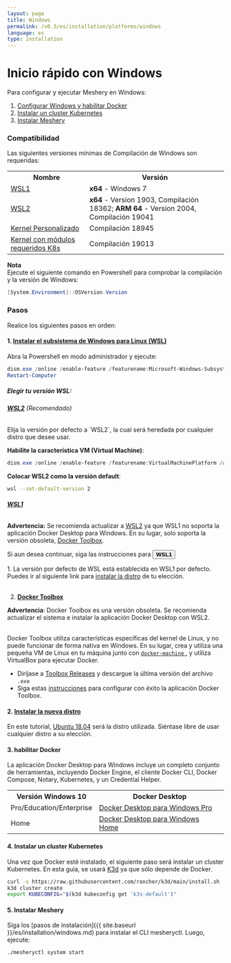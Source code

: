 ```yaml
---
layout: page
title: Windows
permalink: /v0.3/es/installation/platforms/windows
language: es
type: installation
---
```


# **Inicio rápido con Windows**

Para configurar y ejecutar Meshery en Windows:

1. <a href="#step1">Configurar Windows y habilitar Docker </a>
2. <a href="#step4">Instalar un cluster Kubernetes</a>
3. <a href="#step5">Instalar Meshery</a>

### **Compatibilidad**

Las siguientes versiones mínimas de Compilación de Windows son requeridas:

<table id="compatibility-table">
  <tr>
    <th id="model">Nombre</th>
    <th id="model">Versión</th>
  </tr>
  <tr>
    <td><a href="#wsl1">WSL1</a></td>
    <td><b>x64</b> - Windows 7 </td>
  </tr>
  <tr>
    <td><a href="#wsl2">WSL2</a></td>
    <td><b>x64</b> - Version 1903, Compilación 18362; <b>ARM 64</b> - Version 2004, Compilación 19041</td>
  </tr>
  <tr>
    <td><a href="https://docs.microsoft.com/en-us/windows/wsl/release-notes#build-18945">Kernel Personalizado</a></td>
    <td>Compilación 18945</td>
  </tr>
  <tr>
    <td><a href="https://docs.microsoft.com/en-us/windows/wsl/release-notes#build-19013">Kernel con módulos requeridos K8s</a></td>
    <td>Compilación 19013</td>
  </tr>
</table>

**Nota**
<br />Ejecute el siguiente comando en Powershell para comprobar la compilación y la versión de Windows:

```powershell
[System.Environment]::OSVersion.Version
```

### **Pasos**

Realice los siguientes pasos en orden:

#### 1. <a name="step1" href="https://docs.microsoft.com/en-us/windows/wsl/install-win10"><b>Instalar el subsistema de Windows para Linux (WSL)</b></a>

Abra la Powershell en modo administrador y ejecute:

```powershell
dism.exe /online /enable-feature /featurename:Microsoft-Windows-Subsystem-Linux /all /norestart
Restart-Computer
```

##### **Elegir tu versión WSL:**

<h6><b><a href="https://docs.microsoft.com/en-us/windows/wsl/release-notes#build-18917" name="wsl2">WSL2</a></b> (Recomendado)</h6>
Elija la versión por defecto a `WSL2`, la cual será heredada por cualquier distro que desee usar.

**Habilite la característica VM (Virtual Machine)**:

```powershell
dism.exe /online /enable-feature /featurename:VirtualMachinePlatform /all /norestart
```

**Colocar WSL2 como la versión default**:

```bash
wsl --set-default-version 2
```

<h6><b><a href="https://docs.microsoft.com/en-us/windows/wsl/install-win10" name="wsl1"> WSL1 </a></b></h6>

<b>Advertencia:</b>
Se recomienda actualizar a <a href="#wsl2">WSL2</a> ya que WSL1 no soporta la aplicación Docker Desktop para Windows. En su lugar, solo soporta la versión obsoleta, [Docker Toolbox](https://docs.docker.com/toolbox/toolbox_install_windows/).

Si aun desea continuar, siga las instrucciones para <button class="toggle-button" onclick="HideToggleFunction()"><b>WSL1</b></button>

<div id="hiddendiv">
<p>
1. La versión por defecto de WSL está establecida en WSL1 por defecto. Puedes ir al siguiente link para <a href="https://docs.microsoft.com/en-us/windows/wsl/install-win10#install-your-linux-distribution-of-choice">instalar la distro</a> de tu elección. <br /><br />

2. <b><a href="https://docs.docker.com/toolbox/toolbox_install_windows/">Docker Toolbox</a></b> <br />

<b>Advertencia</b>: Docker Toolbox es una versión obsoleta. Se recomienda actualizar el sistema e instalar la aplicación Docker Desktop con WSL2. <br/><br />

Docker Toolbox utiliza características específicas del kernel de Linux, y no puede funcionar de forma nativa en Windows. En su lugar, crea y utiliza una pequeña VM de Linux en tu máquina junto con <a href="https://docs.docker.com/machine/overview/"><code>docker-machine</code> </a>, y utiliza VirtualBox para ejecutar Docker. <br />
<ul>
<li> Diríjase a <a href="https://github.com/docker/toolbox/releases">Toolbox Releases</a> y descargue la última versión del archivo <code>.exe</code></li>
<li> Siga estas <a href="https://docs.docker.com/toolbox/toolbox_install_windows/#step-2-install-docker-toolbox">instrucciones</a> para configurar con éxito la aplicación Docker Toolbox. </li>
</ul>

</p>
</div>

#### 2. <b>[Instalar la nueva distro](https://docs.microsoft.com/en-us/windows/wsl/install-win10#install-your-linux-distribution-of-choice)</b>

En este tutorial, [Ubuntu 18.04](https://www.microsoft.com/en-us/p/ubuntu-1804-lts/9n9tngvndl3q?activetab=pivot:overviewtab) será la distro utilizada. Siéntase libre de usar cualquier distro a su elección.

#### 3. <b>habilitar Docker</b>

La aplicación Docker Desktop para Windows incluye un completo conjunto de herramientas, incluyendo Docker Engine, el cliente Docker CLI, Docker Compose, Notary, Kubernetes, y un Credential Helper.

<table id="compatibility-table">
  <tr>
    <th id="model">Versión Windows 10</th>
    <th id="model">Docker Desktop</th>
  </tr>
  <tr>
    <td>Pro/Education/Enterprise</td>
    <td><a href="https://docs.docker.com/docker-for-windows/install/">Docker Desktop para Windows Pro</a></td>
  </tr>
  <tr>
    <td>Home</td>
    <td><a href="https://docs.docker.com/docker-for-windows/install-windows-home/">Docker Desktop para Windows Home</a></td>
  </tr>
</table>

#### 4. <a name="step4"> <b>Instalar un cluster Kubernetes</b></a>

Una vez que Docker esté instalado, el siguiente paso será instalar un cluster Kubernetes. En esta guía, se usará [K3d](https://github.com/rancher/k3d) ya que sólo depende de Docker.

```bash
curl -s https://raw.githubusercontent.com/rancher/k3d/main/install.sh | bash
k3d cluster create
export KUBECONFIG="$(k3d kubeconfig get 'k3s-default')"
```

#### 5. <a name="step5"><b>Instalar Meshery</b></a>

Siga los [pasos de instalación]({{ site.baseurl }}/es/installation/windows.md) para instalar el CLI mesheryctl. Luego, ejecute:

```bash
./mesheryctl system start
```
